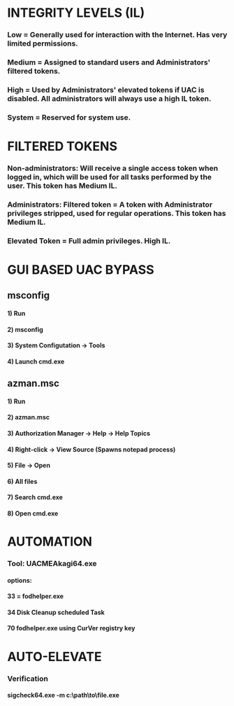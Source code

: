 # INTEGRITY LEVELS (IL)

### Low = Generally used for interaction with the Internet. Has very limited permissions.

### Medium = Assigned to standard users and Administrators' filtered tokens.

### High = Used by Administrators' elevated tokens if UAC is disabled. All administrators will always use a high IL token.

### System = Reserved for system use.

# FILTERED TOKENS

### Non-administrators: Will receive a single access token when logged in, which will be used for all tasks performed by the user. This token has Medium IL.

### Administrators: Filtered token = A token with Administrator privileges stripped, used for regular operations. This token has Medium IL.

### Elevated Token = Full admin privileges. High IL.

# GUI BASED UAC BYPASS

## msconfig

#### 1) Run 

#### 2) msconfig

#### 3) System Configutation -> Tools

#### 4) Launch cmd.exe

## azman.msc

#### 1) Run

#### 2) azman.msc

#### 3) Authorization Manager -> Help -> Help Topics

#### 4) Right-click -> View Source (Spawns notepad process)

#### 5) File -> Open

#### 6) All files

#### 7) Search cmd.exe

#### 8) Open cmd.exe

# AUTOMATION

### Tool: UACMEAkagi64.exe

#### options: 

#### 33 = fodhelper.exe

#### 34 Disk Cleanup scheduled Task

#### 70 fodhelper.exe using CurVer registry key

# AUTO-ELEVATE

### Verification

#### sigcheck64.exe -m c:\path\to\file.exe
